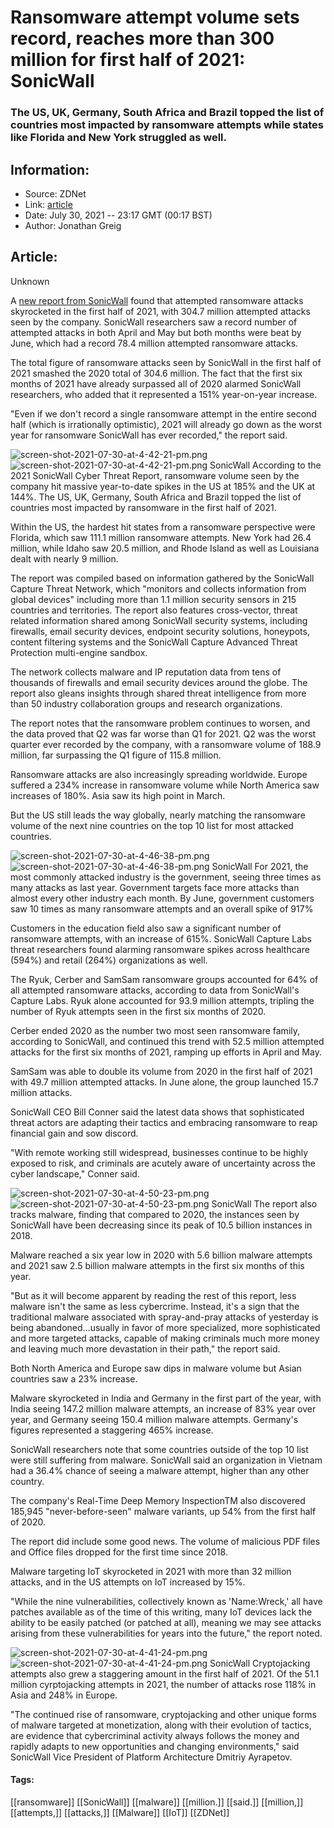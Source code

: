 # Ransomware attempt volume sets record, reaches more than 300 million for first half of 2021: SonicWall
### The US, UK, Germany, South Africa and Brazil topped the list of countries most impacted by ransomware attempts while states like Florida and New York struggled as well.

## Information:
+ Source: ZDNet
+ Link: [article](https://www.zdnet.com/article/ransomware-attack-volume-sets-record-reaches-more-than-300-million-for-first-half-of-2021-sonicwall/)
+ Date: July 30, 2021 -- 23:17 GMT (00:17 BST)
+ Author: Jonathan Greig


## Article:
Unknown

A [new report from SonicWall](https://www.sonicwall.com/2021-cyber-threat-report/?elqCampaignId=14431&sfc=7013h000000Mm0SAAS) found that attempted ransomware attacks skyrocketed in the first half of 2021, with 304.7 million attempted attacks seen by the company. SonicWall researchers saw a record number of attempted attacks in both April and May but both months were beat by June, which had a record 78.4 million attempted ransomware attacks.

The total figure of ransomware attacks seen by SonicWall in the first half of 2021 smashed the 2020 total of 304.6 million. The fact that the first six months of 2021 have already surpassed all of 2020 alarmed SonicWall researchers, who added that it represented a 151% year-on-year increase.

"Even if we don't record a single ransomware attempt in the entire second half (which is irrationally optimistic), 2021 will already go down as the worst year for ransomware SonicWall has ever recorded," the report said. 

![screen-shot-2021-07-30-at-4-42-21-pm.png]()![screen-shot-2021-07-30-at-4-42-21-pm.png](https://www.zdnet.com/a/hub/i/r/2021/07/30/4b81a673-3c1a-420b-88f3-24f9401a9c1f/resize/470xauto/81d31d60911151cf451f32b5aa1396dd/screen-shot-2021-07-30-at-4-42-21-pm.png)
 SonicWall
 According to the 2021 SonicWall Cyber Threat Report, ransomware volume seen by the company hit massive year-to-date spikes in the US at 185% and the UK at 144%. The US, UK, Germany, South Africa and Brazil topped the list of countries most impacted by ransomware in the first half of 2021. 

Within the US, the hardest hit states from a ransomware perspective were Florida, which saw 111.1 million ransomware attempts. New York had 26.4 million, while Idaho saw 20.5 million, and Rhode Island as well as Louisiana dealt with nearly 9 million.


The report was compiled based on information gathered by the SonicWall Capture Threat Network, which "monitors and collects information from global devices" including more than 1.1 million security sensors in 215 countries and territories. The report also features cross-vector, threat related information shared among SonicWall security systems, including firewalls, email security devices, endpoint security solutions, honeypots, content filtering systems and the SonicWall Capture Advanced Threat Protection multi-engine sandbox. 

The network collects malware and IP reputation data from tens of thousands of firewalls and email security devices around the globe. The report also gleans insights through shared threat intelligence from more than 50 industry collaboration groups and research organizations.






The report notes that the ransomware problem continues to worsen, and the data proved that Q2 was far worse than Q1 for 2021. Q2 was the worst quarter ever recorded by the company, with a ransomware volume of 188.9 million, far surpassing the Q1 figure of 115.8 million. 

Ransomware attacks are also increasingly spreading worldwide. Europe suffered a 234% increase in ransomware volume while North America saw increases of 180%. Asia saw its high point in March.

But the US still leads the way globally, nearly matching the ransomware volume of the next nine countries on the top 10 list for most attacked countries. 

![screen-shot-2021-07-30-at-4-46-38-pm.png]()![screen-shot-2021-07-30-at-4-46-38-pm.png](https://www.zdnet.com/a/hub/i/r/2021/07/30/a7f39e99-2f5a-4f91-871c-791098a61007/resize/470xauto/d157684f9bc2b446d80481ba82c8fd04/screen-shot-2021-07-30-at-4-46-38-pm.png)
 SonicWall
 For 2021, the most commonly attacked industry is the government, seeing three times as many attacks as last year. Government targets face more attacks than almost every other industry each month. By June, government customers saw 10 times as many ransomware attempts and an overall spike of 917%

Customers in the education field also saw a significant number of ransomware attempts, with an increase of 615%. SonicWall Capture Labs threat researchers found alarming ransomware spikes across healthcare (594%) and retail (264%) organizations as well.

The Ryuk, Cerber and SamSam ransomware groups accounted for 64% of all attempted ransomware attacks, according to data from SonicWall's Capture Labs. Ryuk alone accounted for 93.9 million attempts, tripling the number of Ryuk attempts seen in the first six months of 2020.

Cerber ended 2020 as the number two most seen ransomware family, according to SonicWall, and continued this trend with 52.5 million attempted attacks for the first six months of 2021, ramping up efforts in April and May. 

SamSam was able to double its volume from 2020 in the first half of 2021 with 49.7 million attempted attacks. In June alone, the group launched 15.7 million attacks. 

SonicWall CEO Bill Conner said the latest data shows that sophisticated threat actors are adapting their tactics and embracing ransomware to reap financial gain and sow discord. 

"With remote working still widespread, businesses continue to be highly exposed to risk, and criminals are acutely aware of uncertainty across the cyber landscape," Conner said. 

![screen-shot-2021-07-30-at-4-50-23-pm.png]()![screen-shot-2021-07-30-at-4-50-23-pm.png](https://www.zdnet.com/a/hub/i/r/2021/07/30/6956799d-8887-4afc-b887-f857dc3ac5bb/resize/470xauto/19425a09e070f3d0c4808add2654d4ff/screen-shot-2021-07-30-at-4-50-23-pm.png)
 SonicWall
 The report also tracks malware, finding that compared to 2020, the instances seen by SonicWall have been decreasing since its peak of 10.5 billion instances in 2018. 

Malware reached a six year low in 2020 with 5.6 billion malware attempts and 2021 saw 2.5 billion malware attempts in the first six months of this year.

"But as it will become apparent by reading the rest of this report, less malware isn't the same as less cybercrime. Instead, it's a sign that the traditional malware associated with spray-and-pray attacks of yesterday is being abandoned…usually in favor of more specialized, more sophisticated and more targeted attacks, capable of making criminals much more money and leaving much more devastation in their path," the report said. 

Both North America and Europe saw dips in malware volume but Asian countries saw a 23% increase. 

Malware skyrocketed in India and Germany in the first part of the year, with India seeing 147.2 million malware attempts, an increase of 83% year over year, and Germany seeing 150.4 million malware attempts. Germany's figures represented a staggering 465% increase.

SonicWall researchers note that some countries outside of the top 10 list were still suffering from malware. SonicWall said an organization in Vietnam had a 36.4% chance of seeing a malware attempt, higher than any other country. 

The company's Real-Time Deep Memory InspectionTM also discovered 185,945 "never-before-seen" malware variants, up 54% from the first half of 2020.

The report did include some good news. The volume of malicious PDF files and Office files dropped for the first time since 2018. 

Malware targeting IoT skyrocketed in 2021 with more than 32 million attacks, and in the US attempts on IoT increased by 15%. 

"While the nine vulnerabilities, collectively known as 'Name:Wreck,' all have patches available as of the time of this writing, many IoT devices lack the ability to be easily patched (or patched at all), meaning we may see attacks arising from these vulnerabilities for years into the future," the report noted.

![screen-shot-2021-07-30-at-4-41-24-pm.png]()![screen-shot-2021-07-30-at-4-41-24-pm.png](https://www.zdnet.com/a/hub/i/r/2021/07/30/00b6c97a-b9be-4a1b-8e90-ff941e6ebb43/resize/470xauto/9f8ee5904281a498b71e39b2e37a459a/screen-shot-2021-07-30-at-4-41-24-pm.png)
 SonicWall
 Cryptojacking attempts also grew a staggering amount in the first half of 2021. Of the 51.1 million cyrptojacking attempts in 2021, the number of attacks rose 118% in Asia and 248% in Europe.

"The continued rise of ransomware, cryptojacking and other unique forms of malware targeted at monetization, along with their evolution of tactics, are evidence that cybercriminal activity always follows the money and rapidly adapts to new opportunities and changing environments," said SonicWall Vice President of Platform Architecture Dmitriy Ayrapetov.





#### Tags:
[[ransomware]] [[SonicWall]] [[malware]] [[million.]] [[said.]] [[million,]] [[attempts,]] [[attacks,]] [[Malware]] [[IoT]] [[ZDNet]]
